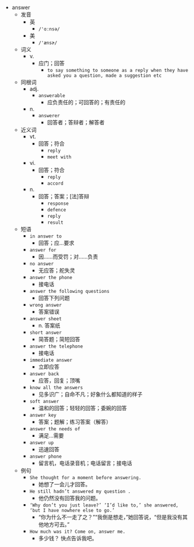 - answer
  - 发音
    - 英
      - `/'ɑːnsə/`
    - 美
      - `/'ænsɚ/`
  - 词义
    - v.
      - 应门；回答
        - `to say something to someone as a reply when they have asked you a question, made a suggestion etc`
  - 同根词
    - adj.
      - `answerable`
        - 应负责任的；可回答的；有责任的
    - n.
      - `answerer`
        - 回答者；答辩者；解答者
  - 近义词
    - vt.
      - 回答；符合
        - `reply`
        - `meet with`
    - vi.
      - 回答；符合
        - `reply`
        - `accord`
    - n.
      - 回答；答案；[法]答辩
        - `response`
        - `defence`
        - `reply`
        - `result`
  - 短语
    - `in answer to`
      - 回答；应…要求 
    - `answer for`
      - 因……而受罚；对……负责 
    - `no answer`
      - 无应答；舵失灵 
    - `answer the phone`
      - 接电话 
    - `answer the following questions`
      - 回答下列问题 
    - `wrong answer`
      - 答案错误 
    - `answer sheet`
      - n. 答案纸 
    - `short answer`
      - 简答题；简短回答 
    - `answer the telephone`
      - 接电话 
    - `immediate answer`
      - 立即应答 
    - `answer back`
      - 应答，回复；顶嘴 
    - `know all the answers`
      - 见多识广；自命不凡；好象什么都知道的样子 
    - `soft answer`
      - 温和的回答；轻轻的回答；委婉的回答 
    - `answer key`
      - 答案；题解；练习答案（解答） 
    - `answer the needs of`
      - 满足...需要 
    - `answer up`
      - 迅速回答 
    - `answer phone`
      - 留言机，电话录音机；电话留言；接电话 
  - 例句
    - `She thought for a moment before answering.`
      - 她想了一会儿才回答。
    - `He still hadn’t answered my question .`
      - 他仍然没有回答我的问题。
    - `‘Why don’t you just leave?’ ‘I’d like to,’ she answered, ‘but I have nowhere else to go.’`
      - “你为什么不一走了之？”“我倒是想走，”她回答说，“但是我没有其他地方可去。”
    - `How much was it? Come on, answer me.`
      - 多少钱？ 快点告诉我吧。

